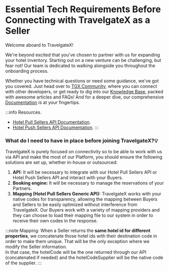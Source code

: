 ﻿---
sidebar_position: 2
---

# Essential Tech Requirements Before Connecting with TravelgateX as a Seller

Welcome aboard to TravelgateX!

We're beyond excited that you've chosen to partner with us for expanding your hotel inventory. Starting out on a new venture can be challenging, but fear not! Our team is dedicated to walking alongside you throughout the onboarding process.

Whether you have technical questions or need some guidance, we've got you covered. Just head over to [TGX Community](https://discord.com/invite/travelgate), where you can connect with other developers, or get ready to dig into our [Knowledge Base](/kb), packed with awesome articles and FAQs! And for a deeper dive, our comprehensive [Documentation](/docs/get-started/connectivity-products) is at your fingertips.

:::info Resources.
- [Hotel Pull Sellers API Documentation](/docs/apis/for-sellers/hotel-pull-sellers-api/overview).
- [Hotel Push Sellers API Documentation](/docs/apis/for-sellers/inventory-sellers/hotel-push-sellers-api/quickstart).
:::

### What do I need to have in place before joining TravelgateX?💡
TravelgateX is purely focused on connectivity so to be able to work with us via API and make the most of our Platform, you should ensure the following solutions are set up, whether in-house or outsourced:

1. **API:** It will be necessary to integrate with our Hotel Pull Sellers API or Hotel Push Sellers API and interact with your Buyers.
1. **Booking engine:** It will be necessary to manage the reservations of your Partners.
1. **Mapping (Hotel Pull Sellers Generic API):** TravelgateX works with your native codes for transparency, allowing the mapping between Buyers and Sellers to be easily optimized without interference from TravelgateX. Our Buyers work with a variety of mapping providers and they can choose to load their mapping file to our system in order to receive their own codes in the response.

:::note Mapping:
When a Seller returns the **same hotel id for different properties**, we concatenate those hotel ids with their destination code in order to make them unique. That will be the only exception where we modify the Seller information.  
In that case, the hotelCode will be the one returned through our API (concatenated if needed) and the hotelCodeSupplier will be the native code of the supplier.
:::